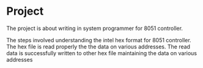 # Project

The project is about writing in system programmer for 8051 controller.

The steps involved understanding the intel hex format for 8051 controller.
The hex file is read properly the the data on various addresses.
The read data is successfully written to other hex file maintaining the data on various addresses
